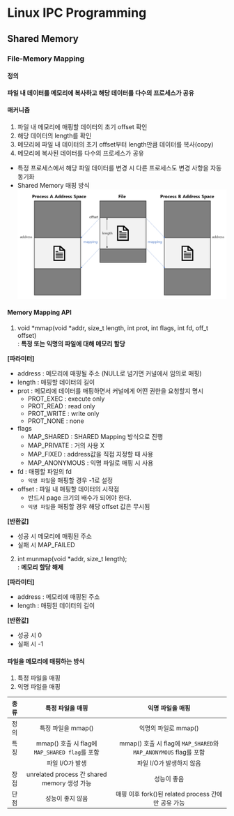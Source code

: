 # Linux IPC Programming
## Shared Memory
### File-Memory Mapping
#### 정의
**파일 내 데이터를 메모리에 복사하고 해당 데이터를 다수의 프로세스가 공유**

#### 매커니즘
1. 파일 내 메모리에 매핑할 데이터의 초기 offset 확인
2. 해당 데이터의 length를 확인
3. 메모리에 파일 내 데이터의 초기 offset부터 length만큼 데이터를 복사(copy)
4. 메모리에 복사된 데이터를 다수의 프로세스가 공유
  - 특정 프로세스에서 해당 파일 데이터를 변경 시 다른 프로세스도 변경 사항을 자동 동기화
  - Shared Memory 매핑 방식  
  ![file-memory_mapping](./file-memory_mapping.png)

#### Memory Mapping API  
1. void *mmap(void *addr, size_t length, int prot, int flags, int fd, off_t offset)  
: **특정 또는 익명의 파일에 대해 메모리 할당**

**[파라미터]**
- address : 메모리에 매핑될 주소 (NULL로 넘기면 커널에서 임의로 매핑)
- length : 매핑할 데이터의 길이
- prot : 메모리에 데이터를 매핑하면서 커널에게 어떤 권한을 요청할지 명시
  - PROT_EXEC : execute only
  - PROT_READ : read only
  - PROT_WRITE : write only
  - PROT_NONE : none
- flags
  - MAP_SHARED : SHARED Mapping 방식으로 진행
  - MAP_PRIVATE : 거의 사용 X
  - MAP_FIXED : address값을 직접 지정할 때 사용
  - MAP_ANONYMOUS : 익명 파일로 매핑 시 사용
- fd : 매핑할 파일의 fd
  - `익명 파일`을 매핑할 경우 -1로 설정
- offset : 파일 내 매핑할 데이터의 시작점
  - 반드시 page 크기의 배수가 되어야 한다.
  - `익명 파일`을 매핑할 경우 해당 offset 값은 무시됨

**[반환값]**
- 성공 시 메모리에 매핑된 주소
- 실패 시 MAP_FAILED

2. int munmap(void *addr, size_t length);  
: **메모리 할당 해제**

**[파라미터]**
- address : 메모리에 매핑된 주소
- length : 매핑된 데이터의 길이

**[반환값]**
- 성공 시 0
- 실패 시 -1

#### 파일을 메모리에 매핑하는 방식
1. 특정 파일을 매핑
2. 익명 파일을 매핑

| 종류 | 특정 파일을 매핑 | 익명 파일을 매핑 |
|:---:|:---:|:---:|
| 정의 | 특정 파일을 mmap() | 익명의 파일로 mmap() |
| 특징 | mmap() 호출 시 flag에 `MAP_SHARED flag`를 포함 | mmap() 호출 시 flag에 `MAP_SHARED`와 `MAP_ANONYMOUS` flag를 포함 |
|      | 파일 I/O가 발생 | 파일 I/O가 발생하지 않음 |
| 장점 | unrelated process 간 shared memory 생성 가능 | 성능이 좋음 |
| 단점 | 성능이 좋지 않음 | 매핑 이후 fork()된 related process 간에만 공유 가능 |
